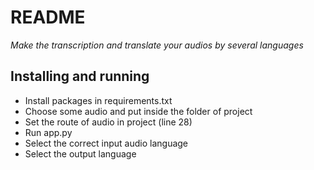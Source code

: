 # README #

*Make the transcription and translate your audios by several languages*


## Installing and running ##

- Install packages in requirements.txt
- Choose some audio and put inside the folder of project
- Set the route of audio in project (line 28)
- Run app.py
- Select the correct input audio language
- Select the output language